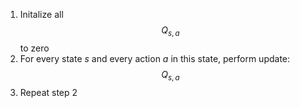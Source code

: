 1. Initalize all $$Q_{s,a}$$ to zero
2. For every state _s_ and every action _a_ in this state, perform update: 
$$
Q_{s,a} 
$$
3. Repeat step 2
